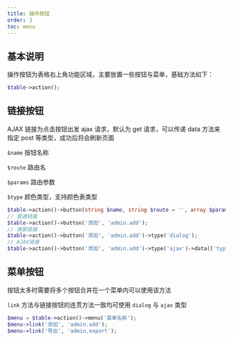 ```yaml
---
title: 操作按钮
order: 3
toc: menu
---
```


## 基本说明

操作按钮为表格右上角功能区域，主要放置一些按钮与菜单，基础方法如下：

```php
$table->action();
```

## 链接按钮

AJAX 链接为点击按钮出发 ajax 请求，默认为 get 请求，可以传递 data 方法来指定 post 等类型，成功后将会刷新页面

`$name` 按钮名称

`$route` 路由名

`$params` 路由参数

`$type` 颜色类型，支持颜色表类型

```php
$table->action()->button(string $name, string $route = '', array $params = [], string $type = 'blue');
// 普通链接
$table->action()->button('添加', 'admin.add');
// 弹窗链接
$table->action()->button('添加', 'admin.add')->type('dialog');
// AJAX链接
$table->action()->button('添加', 'admin.add')->type('ajax')->data(['type' => 'post']);
```

## 菜单按钮

按钮太多时需要将多个按钮合并在一个菜单内可以使用该方法

`link` 方法与链接按钮的连贯方法一致均可使用 `dialog` 与 `ajax` 类型

```php
$menu = $table->action()->menu('菜单名称');
$menu->link('添加', 'admin.add');
$menu->link('导出', 'admin.export');
```
